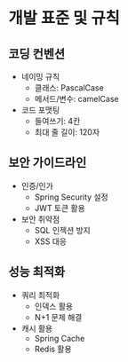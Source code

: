 # 개발 표준 및 규칙

## 코딩 컨벤션
- 네이밍 규칙
    - 클래스: PascalCase
    - 메서드/변수: camelCase
- 코드 포맷팅
    - 들여쓰기: 4칸
    - 최대 줄 길이: 120자

## 보안 가이드라인
- 인증/인가
    - Spring Security 설정
    - JWT 토큰 활용
- 보안 취약점
    - SQL 인젝션 방지
    - XSS 대응

## 성능 최적화
- 쿼리 최적화
    - 인덱스 활용
    - N+1 문제 해결
- 캐시 활용
    - Spring Cache
    - Redis 활용